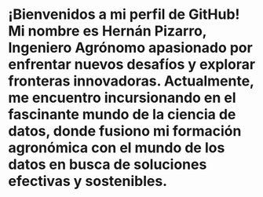 # ¡Bienvenidos a mi perfil de GitHub! Mi nombre es Hernán Pizarro, Ingeniero Agrónomo apasionado por enfrentar nuevos desafíos y explorar fronteras innovadoras. Actualmente, me encuentro incursionando en el fascinante mundo de la ciencia de datos, donde fusiono mi formación agronómica con el mundo de los datos en busca de soluciones efectivas y sostenibles.
